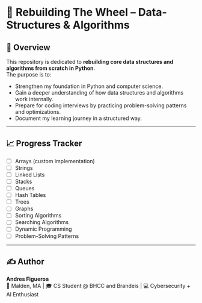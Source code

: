 # 🚀 Rebuilding The Wheel – Data-Structures & Algorithms  

## 📖 Overview  
This repository is dedicated to **rebuilding core data structures and algorithms from scratch in Python**.  
The purpose is to:  
-  Strengthen my foundation in Python and computer science.  
-  Gain a deeper understanding of how data structures and algorithms work internally.  
-  Prepare for coding interviews by practicing problem-solving patterns and optimizations.  
-  Document my learning journey in a structured way.  

---

## 📈 Progress Tracker  

- [ ] Arrays (custom implementation)  
- [ ] Strings  
- [ ] Linked Lists  
- [ ] Stacks  
- [ ] Queues  
- [ ] Hash Tables  
- [ ] Trees  
- [ ] Graphs  
- [ ] Sorting Algorithms  
- [ ] Searching Algorithms  
- [ ] Dynamic Programming  
- [ ] Problem-Solving Patterns  

---

## ✍️ Author  
**Andres Figueroa**  
📍 Malden, MA | 🎓 CS Student @ BHCC and Brandeis | 💻 Cybersecurity + AI Enthusiast  
